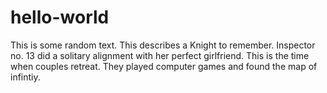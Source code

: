 # hello-world
This is some random text. This describes a Knight to remember. Inspector no. 13 did a solitary alignment with her perfect girlfriend. This is the time when couples retreat. They played computer games and found the map of infintiy. 
